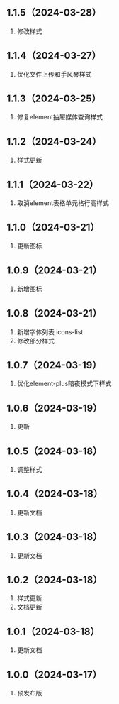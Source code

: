 ## 1.1.5（2024-03-28）
1. 修改样式
## 1.1.4（2024-03-27）
1. 优化文件上传和手风琴样式
## 1.1.3（2024-03-25）
1. 修复element抽屉媒体查询样式
## 1.1.2（2024-03-24）
1. 样式更新
## 1.1.1（2024-03-22）
1. 取消element表格单元格行高样式
## 1.1.0（2024-03-21）
1. 更新图标
## 1.0.9（2024-03-21）
1. 新增图标
## 1.0.8（2024-03-21）
1. 新增字体列表 icons-list
2. 修改部分样式
## 1.0.7（2024-03-19）
1. 优化element-plus暗夜模式下样式
## 1.0.6（2024-03-19）
1. 更新
## 1.0.5（2024-03-18）
1. 调整样式
## 1.0.4（2024-03-18）
1. 更新文档
## 1.0.3（2024-03-18）
1. 更新文档
## 1.0.2（2024-03-18）
1. 样式更新
2. 文档更新
## 1.0.1（2024-03-18）
1. 更新文档
## 1.0.0（2024-03-17）
1. 预发布版
